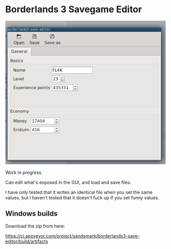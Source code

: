 Borderlands 3 Savegame Editor
=============================

![screenshot](/doc/screenshot.png)


Work in progress.

Can edit what's exposed in the GUI, and load and save files.

I have only tested that it writes an identical file when you set the same
values, but I haven't tested that it doesn't fuck up if you set funny values.

## Windows builds

Download the zip from here:

https://ci.appveyor.com/project/sandsmark/borderlands3-save-editor/build/artifacts

